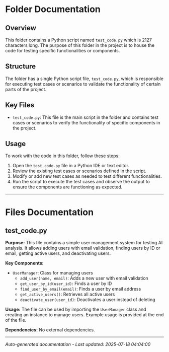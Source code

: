 # Folder Documentation

## Overview
This folder contains a Python script named `test_code.py` which is 2127 characters long. The purpose of this folder in the project is to house the code for testing specific functionalities or components.

## Structure
The folder has a single Python script file, `test_code.py`, which is responsible for executing test cases or scenarios to validate the functionality of certain parts of the project.

## Key Files
- `test_code.py`: This file is the main script in the folder and contains test cases or scenarios to verify the functionality of specific components in the project.

## Usage
To work with the code in this folder, follow these steps:
1. Open the `test_code.py` file in a Python IDE or text editor.
2. Review the existing test cases or scenarios defined in the script.
3. Modify or add new test cases as needed to test different functionalities.
4. Run the script to execute the test cases and observe the output to ensure the components are functioning as expected.

---

# Files Documentation

## test_code.py

**Purpose:** This file contains a simple user management system for testing AI analysis. It allows adding users with email validation, finding users by ID or email, getting active users, and deactivating users.

**Key Components:**
- `UserManager`: Class for managing users
  - `add_user(name, email)`: Adds a new user with email validation
  - `get_user_by_id(user_id)`: Finds a user by ID
  - `find_user_by_email(email)`: Finds a user by email address
  - `get_active_users()`: Retrieves all active users
  - `deactivate_user(user_id)`: Deactivates a user instead of deleting

**Usage:** The file can be used by importing the `UserManager` class and creating an instance to manage users. Example usage is provided at the end of the file.

**Dependencies:** No external dependencies.

---
*Auto-generated documentation - Last updated: 2025-07-18 04:04:00*

